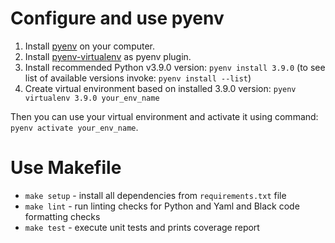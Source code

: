 # Configure and use pyenv

1. Install [pyenv](https://github.com/pyenv/pyenv) on your computer.
2. Install [pyenv-virtualenv](https://github.com/pyenv/pyenv-virtualenv) as pyenv plugin.
3. Install recommended Python v3.9.0 version: `pyenv install 3.9.0` (to see list of available versions invoke: `pyenv install --list`)
4. Create virtual environment based on installed 3.9.0 version: `pyenv virtualenv 3.9.0 your_env_name` 

Then you can use your virtual environment and activate it using command: `pyenv activate your_env_name`.


# Use Makefile

* `make setup` - install all dependencies from `requirements.txt` file
* `make lint` - run linting checks for Python and Yaml and Black code formatting checks
* `make test` - execute unit tests and prints coverage report
